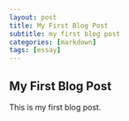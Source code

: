 ```yaml
---
layout: post
title: My First Blog Post
subtitle: my first blog post
categories: [markdown]
tags: [essay]
---
```


## My First Blog Post

This is my first blog post.
